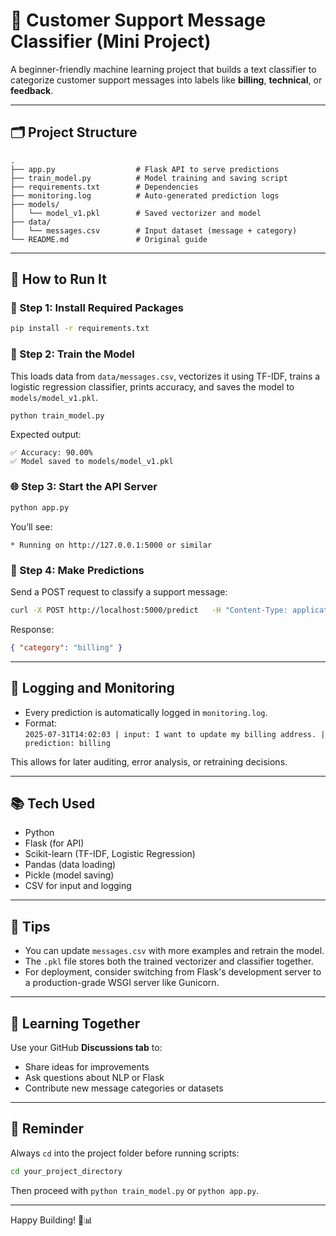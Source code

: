 
# 🧠 Customer Support Message Classifier (Mini Project)

A beginner-friendly machine learning project that builds a text classifier to categorize customer support messages into labels like **billing**, **technical**, or **feedback**.

---

## 🗂️ Project Structure

```
.
├── app.py                  # Flask API to serve predictions
├── train_model.py          # Model training and saving script
├── requirements.txt        # Dependencies
├── monitoring.log          # Auto-generated prediction logs
├── models/
│   └── model_v1.pkl        # Saved vectorizer and model
├── data/
│   └── messages.csv        # Input dataset (message + category)
└── README.md               # Original guide
```

---

## 🚀 How to Run It

### 🔧 Step 1: Install Required Packages

```bash
pip install -r requirements.txt
```

### 🧠 Step 2: Train the Model

This loads data from `data/messages.csv`, vectorizes it using TF-IDF, trains a logistic regression classifier, prints accuracy, and saves the model to `models/model_v1.pkl`.

```bash
python train_model.py
```

Expected output:
```
✅ Accuracy: 90.00%
✅ Model saved to models/model_v1.pkl
```

### 🌐 Step 3: Start the API Server

```bash
python app.py
```

You’ll see:
```
* Running on http://127.0.0.1:5000 or similar
```

### 📡 Step 4: Make Predictions

Send a POST request to classify a support message:

```bash
curl -X POST http://localhost:5000/predict   -H "Content-Type: application/json"   -d '{"message": "I was double charged on my invoice"}'
```

Response:
```json
{ "category": "billing" }
```

---

## 📝 Logging and Monitoring

- Every prediction is automatically logged in `monitoring.log`.
- Format:  
  `2025-07-31T14:02:03 | input: I want to update my billing address. | prediction: billing`

This allows for later auditing, error analysis, or retraining decisions.

---

## 📚 Tech Used

- Python
- Flask (for API)
- Scikit-learn (TF-IDF, Logistic Regression)
- Pandas (data loading)
- Pickle (model saving)
- CSV for input and logging

---

## 📌 Tips

- You can update `messages.csv` with more examples and retrain the model.
- The `.pkl` file stores both the trained vectorizer and classifier together.
- For deployment, consider switching from Flask's development server to a production-grade WSGI server like Gunicorn.

---

## 🤝 Learning Together

Use your GitHub **Discussions tab** to:
- Share ideas for improvements
- Ask questions about NLP or Flask
- Contribute new message categories or datasets

---

## 📂 Reminder

Always `cd` into the project folder before running scripts:

```bash
cd your_project_directory
```

Then proceed with `python train_model.py` or `python app.py`.

---

Happy Building! 💬📊
